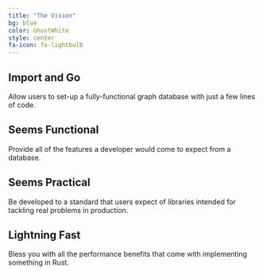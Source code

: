 ```yaml
---
title: "The Vision"
bg: blue
color: GhostWhite
style: center
fa-icon: fa-lightbulb
---
```


## **Import and Go**
Allow users to set-up a fully-functional graph database with just a few lines of code.

## **Seems Functional**
Provide all of the features a developer would come to expect from a database.

## **Seems Practical**
Be developed to a standard that users expect of libraries intended for tackling real problems in production.

## **Lightning Fast**
Bless you with all the performance benefits that come with implementing something in Rust.
